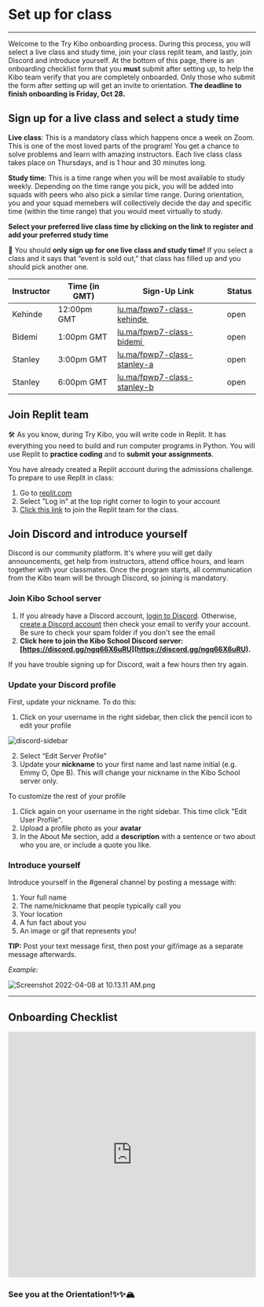 # Set up for class

---
Welcome to the Try Kibo onboarding process. During this process, you will select a live class and study time, join your class replit team, and lastly, join Discord and introduce yourself. At the bottom of this page, there is an onboarding checklist form that you **must** submit after setting up, to help the Kibo team verify that you are completely onboarded. Only those who submit the form after setting up will get an invite to orientation. **The deadline to finish onboarding is Friday, Oct 28.**


## Sign up for a live class and select a study time

**Live class**: This is a mandatory class which happens once a week on Zoom. This is one of the most loved parts of the program! You get a chance to solve problems and learn with amazing instructors. Each live class class takes place on Thursdays, and is 1 hour and 30 minutes long.


**Study time**: This is a time range when you will be most available to study weekly. Depending on the time range you pick, you will be added into squads with peers who also pick a similar time range. During orientation, you and your squad memebers will collectively decide the day and specific time (within the time range) that you would meet virtually to study. 


**Select your preferred live class time by clicking on the link to register and add your preferred study time**



<aside>

📢 You should **only sign up for one live class and study time!** If you select a class and it says that “event is sold out,” that class has filled up and you should pick another one.

</aside>

| Instructor | Time (in GMT) | Sign-Up Link                | Status
| ------ | ----------------- | --------------------------- | ------ |
| Kehinde  | 12:00pm GMT   | <a href="https://lu.ma/fpwp7-class-kehinde" target="_blank"> lu.ma/fpwp7-class-kehinde </a>   | open |
| Bidemi  | 1:00pm GMT   | <a href="https://lu.ma/fpwp7-class-bidemi" target="_blank"> lu.ma/fpwp7-class-bidemi </a>   | open |
| Stanley   | 3:00pm GMT   | <a href="https://lu.ma/fpwp7-class-stanley-a" target="_blank"> lu.ma/fpwp7-class-stanley-a </a>    | open |
| Stanley   | 6:00pm GMT   | <a href="https://lu.ma/fpwp7-class-stanley-b" target="_blank"> lu.ma/fpwp7-class-stanley-b </a>    | open |

## Join Replit team
<aside>

🛠️ As you know, during Try Kibo, you will write code in Replit. It has everything you need to build and run computer programs in Python. You will use Replit to **practice coding** and to **submit your assignments**.

</aside>

You have already created a Replit account during the admissions challenge. To prepare to use Replit in class:

1. Go to [replit.com](https://replit.com)
2. Select "Log in" at the top right corner to login to your account
3. [Click this link](https://replit.com/teams/join/iuexwqzcljlzfmktosjopqzbxmriwdgr-tk7-future-proof-with-python) to join the Replit team for the class.

## Join Discord and introduce yourself

Discord is our community platform. It's where you will get daily announcements, get help from instructors, attend office hours, and learn together with your classmates. Once the program starts, all communication from the Kibo team will be through Discord, so joining is mandatory.

### Join Kibo School server
1. If you already have a Discord account, [login to Discord](https://discord.com/login). Otherwise, [create a Discord account](https://discord.com/register?redirect_to=%2Flogin) then check your email to verify your account. Be sure to check your spam folder if you don't see the email
2. **Click here to join the Kibo School Discord server: [https://discord.gg/ngq66X6uRU](https://discord.gg/ngq66X6uRU).**

If you have trouble signing up for Discord, wait a few hours then try again.

### Update your Discord profile

First, update your nickname. To do this:
1. Click on your username in the right sidebar, then click the pencil icon to edit your profile

![discord-sidebar](https://user-images.githubusercontent.com/3818920/177379432-e2997c28-f0e8-4687-9d9b-4f4cdca0aa72.png)

2. Select “Edit Server Profile"
3. Update your **nickname** to your first name and last name initial (e.g. Emmy O, Ope B). This will change your nickname in the Kibo School server only.

To customize the rest of your profile
1. Click again on your username in the right sidebar. This time click "Edit User Profile".
2. Upload a profile photo as your **avatar**
3. In the About Me section, add a **description** with a sentence or two about who you are, or include a quote you like.

### Introduce yourself

Introduce yourself in the #general channel by posting a message with:

1. Your full name
2. The name/nickname that people typically call you
3.  Your location
4. A fun fact about you
5. An image or gif that represents you!

**TIP:** Post your text message first, then post your gif/image as a separate message afterwards.

_Example:_

![Screenshot 2022-04-08 at 10.13.11 AM.png](/future-proof-with-python/try-kibo-onboarding/screenshot-2022-04-08-at-10.13.11-am.png)

---

## Onboarding Checklist

<div style="width:100%;height:500px;"><iframe src="https://docs.google.com/forms/d/e/1FAIpQLScieQBIvPYu9ce5khi_ZesNC2MBi9c9_i_pQzSXA7swjL643A/viewform?usp=send_form&embed=true" frameborder="0" sandbox="allow-scripts allow-popups allow-top-navigation-by-user-activation allow-forms allow-same-origin" allowfullscreen="" style="width: 100%; height: 100%; border-radius: 1px; pointer-events: auto; background-color: white;"></iframe></div>

### See you at the Orientation!✨✨🏔️
